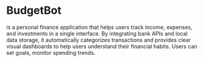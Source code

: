 # BudgetBot
is a personal finance application that helps users track income, expenses, and investments in a single interface. By integrating bank APIs and local data storage, it automatically categorizes transactions and provides clear visual dashboards to help users understand their financial habits. Users can set goals, monitor spending trends.
